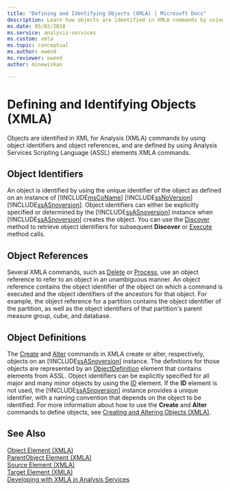 ```yaml
---
title: "Defining and Identifying Objects (XMLA) | Microsoft Docs"
description: Learn how objects are identified in XMLA commands by using object identifiers and object references, and defined by using ASSL elements XMLA commands.
ms.date: 05/02/2018
ms.service: analysis-services
ms.custom: xmla
ms.topic: conceptual
ms.author: owend
ms.reviewer: owend
author: minewiskan

---
```

# Defining and Identifying Objects (XMLA)
  Objects are identified in XML for Analysis (XMLA) commands by using object identifiers and object references, and are defined by using Analysis Services Scripting Language (ASSL) elements XMLA commands.  
  
## Object Identifiers  
 An object is identified by using the unique identifier of the object as defined on an instance of [!INCLUDE[msCoName](../includes/msconame-md.md)] [!INCLUDE[ssNoVersion](../includes/ssnoversion-md.md)] [!INCLUDE[ssASnoversion](../includes/ssasnoversion-md.md)]. Object identifiers can either be explicitly specified or determined by the [!INCLUDE[ssASnoversion](../includes/ssasnoversion-md.md)] instance when [!INCLUDE[ssASnoversion](../includes/ssasnoversion-md.md)] creates the object. You can use the [Discover](../xmla/xml-elements-methods-discover.md) method to retrieve object identifiers for subsequent **Discover** or [Execute](../xmla/xml-elements-methods-execute.md) method calls.  
  
## Object References  
 Several XMLA commands, such as [Delete](../xmla/xml-elements-commands/delete-element-xmla.md) or [Process](../xmla/xml-elements-commands/process-element-xmla.md), use an object reference to refer to an object in an unambiguous manner. An object reference contains the object identifier of the object on which a command is executed and the object identifiers of the ancestors for that object. For example, the object reference for a partition contains the object identifier of the partition, as well as the object identifiers of that partition's parent measure group, cube, and database.  
  
## Object Definitions  
 The [Create](../xmla/xml-elements-commands/create-element-xmla.md) and [Alter](../xmla/xml-elements-commands/alter-element-xmla.md) commands in XMLA create or alter, respectively, objects on an [!INCLUDE[ssASnoversion](../includes/ssasnoversion-md.md)] instance. The definitions for those objects are represented by an [ObjectDefinition](../xmla/xml-elements-properties/objectdefinition-element-xmla.md) element that contains elements from ASSL. Object identifiers can be explicitly specified for all major and many minor objects by using the [ID](../xmla/xml-elements-properties/id-element-xmla.md) element. If the **ID** element is not used, the [!INCLUDE[ssASnoversion](../includes/ssasnoversion-md.md)] instance provides a unique identifier, with a naming convention that depends on the object to be identified. For more information about how to use the **Create** and **Alter** commands to define objects, see [Creating and Altering Objects &#40;XMLA&#41;](../../analysis-services/multidimensional-models-scripting-language-assl-xmla/creating-and-altering-objects-xmla.md).  
  
## See Also  
 [Object Element &#40;XMLA&#41;](../xmla/xml-elements-properties/object-element-xmla.md)   
 [ParentObject Element &#40;XMLA&#41;](../xmla/xml-elements-properties/object-element-xmla.md)   
 [Source Element &#40;XMLA&#41;](../xmla/xml-elements-properties/source-element-xmla.md)   
 [Target Element &#40;XMLA&#41;](../xmla/xml-elements-properties/target-element-xmla.md)   
 [Developing with XMLA in Analysis Services](../../analysis-services/multidimensional-models-scripting-language-assl-xmla/developing-with-xmla-in-analysis-services.md)  
  
